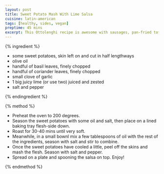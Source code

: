 ```yaml
---
layout: post
title: Sweet Potato Mash With Lime Salsa
cuisine: latin-american
tags: [healthy, sides, vegan]
preptime: 45 mins
excerpt: This Ottolenghi recipe is awesome with sausages, pan-fried tofu, or paneer steaks.
---
```


{% ingredient %}

- some sweet potatoes, skin left on and cut in half lengthways
- olive oil
- handful of basil leaves, finely chopped
- handful of coriander leaves, finely chopped
- small clove of garlic
- 1 big juicy lime (or use two) juiced and zested
- salt and pepper

{% endingredient %}

{% method %}

- Preheat the oven to 200 degrees.
- Season the sweet potatoes with some oil and salt, then place on a lined baking tray flesh-side down.
- Roast for 30-40 mins until very soft.
- Meanwhile, in a small bownl mix a few tablespoons of oil with the rest of the ingredients, season with salt and stir to combine.
- Once the sweet potatoes have cooled a little, peel off the skins and mash the flesh. Season with salt and pepper.
- Spread on a plate and spooning the salsa on top. Enjoy!

{% endmethod %}
